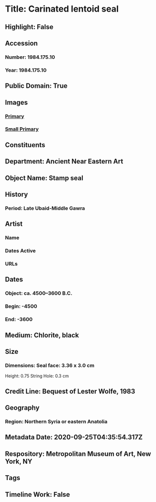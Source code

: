 # Title: Carinated lentoid seal
## Highlight: False
## Accession
### Number: 1984.175.10
### Year: 1984.175.10
## Public Domain: True
## Images
### [Primary](https://images.metmuseum.org/CRDImages/an/original/SS1984_175_10.jpg)
### [Small Primary](https://images.metmuseum.org/CRDImages/an/web-large/SS1984_175_10.jpg)
## Constituents
## Department: Ancient Near Eastern Art
## Object Name: Stamp seal
## History
### Period: Late Ubaid-Middle Gawra
## Artist
### Name
### Dates Active
### URLs
## Dates
### Object: ca. 4500–3600 B.C.
### Begin: -4500
### End: -3600
## Medium: Chlorite, black
## Size
### Dimensions: Seal face: 3.36 x 3.0 cm
Height: 0.75
String Hole: 0.3 cm
## Credit Line: Bequest of Lester Wolfe, 1983
## Geography
### Region: Northern Syria or eastern Anatolia
## Metadata Date: 2020-09-25T04:35:54.317Z
## Respository: Metropolitan Museum of Art, New York, NY
## Tags
## Timeline Work: False